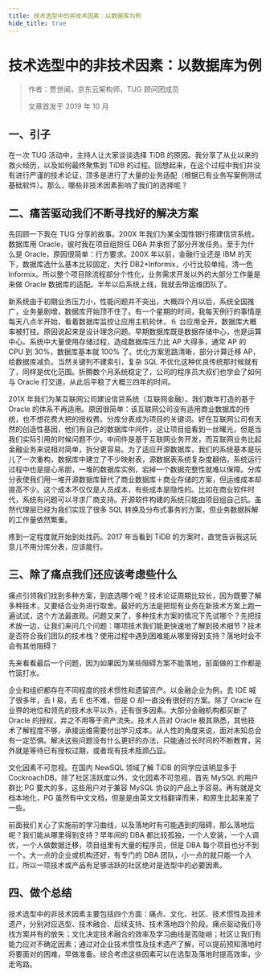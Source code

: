 ```yaml
---
title: 技术选型中的非技术因素：以数据库为例
hide_title: true
---
```


# 技术选型中的非技术因素：以数据库为例

> 作者：贾世闻，京东云架构师，TUG 顾问团成员
> 
> 文章首发于 2019 年 10 月

## 一、引子

在一次 TUG 活动中，主持人让大家谈谈选择 TiDB 的原因。我分享了从业以来的救火经历，以及如何最终聚焦到 TiDB 的过程。回想起来，在这个过程中我们并没有进行严谨的技术论证，顶多是进行了大量的业务适配（根据已有业务写案例测试基础软件）。那么，哪些非技术因素影响了我们的选择呢？

## 二、痛苦驱动我们不断寻找好的解决方案

先回顾一下我在 TUG 分享的故事。200X 年我们为某全国性银行搭建信贷系统，数据库用 Oracle，彼时我在项目组担任 DBA 并承担了部分开发任务。至于为什么是 Oracle，原因很简单：行方要求。200X 年以前，金融行业还是 IBM 的天下，数据库选什么基本比较固定，大行 DB2+Informix，小行比较单纯，清一色 Informix。所以整个项目除流程部分个性化，业务需求开发以外的大部分工作量是来做 Oracle 数据库的适配。半年以后系统上线，我就去带运维团队了。

新系统由于初期业务压力小，性能问题并不突出，大概四个月以后，系统全国推广，业务量剧增，数据库开始顶不住了。有一个星期的时间，我每天例行的事情是每天八点半开始，看着数据库监控让应用主机轮休，６ 台应用全开，数据库大概率被打挂。原因说起来是设计理念问题。早期数据库既是数据存储中心，也是运算中心。系统中大量使用存储过程，造成数据库压力比 AP 大得多，通常 AP 的 CPU 到 30%，数据库基本就 100% 了。优化方案思路清晰，部分计算迁移 AP，给数据库减负。当然关键列不建索引，复杂 SQL 不优化这种优良传统那时候就有了，同样是优化范围。折腾数个月系统稳定了，公司的程序员大叔们也学会了如何与 Oracle 打交道，从此后平稳了大概三四年的时间。

201X 年我们为某互联网公司建设信贷系统（互联网金融）。我们数年打造的基于 Oracle 的体系不再适用。原因很简单：该互联网公司没有适用商业数据库的传统，也不想花费大把的授权费。分库分表成为项目的关键词。好在互联网公司有天然的创造性基因，他们有自己的数据库中间件，这让项目组看到一丝曙光，但是当我们实际引用的时候问题不少。中间件是基于互联网业务开发，而互联网业务比起金融业务来说相对简单，拆分更容易。为了适应开源数据库，我们的系统基本是玩儿了一次重构，数据库中建立了不少映射表，源数据表系统复杂度翻倍。系统运行过程中也是提心吊胆，一堆的数据库实例，宕掉一个数据完整性就难以保障。分库分表使我们用一堆开源数据库替代了商业数据库＋商业存储的方案，但运维成本却提高不少。这个成本不仅仅是人员成本，有些成本是隐性的。比如在商业软件时代，系统有问题可以寻求厂商支持。开源软件构建的系统只能由项目组自己抗。虽然代理层已经为我们实现了很多 SQL 转换及分布式事务的方案，但业务数据拆解的工作量依然繁重。

疼到一定程度就开始到处找药。2017 年当看到 TiDB 的方案时，直觉告诉我这玩意儿不用分库分表，应该能行。

## 三、除了痛点我们还应该考虑些什么

痛点引领我们找到多种方案，到底选哪个呢？技术论证周期比较长，因为既要了解多种技术，又要结合业务进行取舍。最好的方法是把现有业务在新技术方案上跑一遍试试，这个方法最直观。问题又来了，多种技术方案的情况下先试哪个？先把技术放一边，让我们来问几个问题：哪项技术我们能更快速地了解到技术细节？技术是否符合我们团队的技术栈？使用过程中遇到困难能从哪里得到支持？落地时会不会有其他阻碍？

先来看看最后一个问题，因为如果因为某些阻碍方案不能落地，前面做的工作都是竹篮打水。

企业和组织都存在不同程度的技术惯性和遗留资产。以金融企业为例，去 IOE 喊了很多年，去 I 易，去 E 也不难，但是 O 却一直没有很好的方案。除了 Oracle 在业界的地位和领先的技术水平以外，还有很多因素。大部分金融机构都买断了 Oracle 的授权，弃之不用等于资产流失。技术人员对 Oracle 极其熟悉，其他技术了解程度不够，承接运维需要付出学习成本。从人性的角度来说，面对未知总会有一定恐惧。解决这些问题没有什么更好的办法，只能通过长时间的不断教育，另外就是等待已有授权过期，或者现有技术瓶颈凸显。

文化因素不可忽视。在国内 NewSQL 领域了解 TiDB 的同学应该明显多于 CockroachDB。除了社区活跃度以外，文化因素不可忽视，首先 MySQL 的用户群比 PG 要大的多，这些用户对于兼容 MySQL 协议的产品上手容易。再有就是文档本地化，PG 虽然有中文文档，但是是由英文文档翻译而来，和原生比起来差了一些。

前面我们关心了实施前的学习曲线，以及落地时有可能遇到的阻碍，那么落地后呢？我们能从哪里得到支持？早年间的 DBA 都比较孤独，一个人安装，一个人调优，一个人做数据迁移，项目组里有大量的程序员，但是 DBA 每个项目也分不到一个。大一点的企业或机构还好，有专门的 DBA 团队，小一点的就只能一个人扛，所以一项技术或产品有足够活跃的社区绝对是选型中的必要因素。

## 四、做个总结

技术选型中的非技术因素主要包括四个方面：痛点、文化、社区、技术惯性及技术遗产，分别对应选型、技术融合、后续支持、技术落地四个阶段。痛点驱动我们寻找方案并有的放矢；文化决定技术融合的效率及学习曲线是否陡峭；社区让我们有能力应对不确定因素；通过对企业技术惯性及技术遗产了解，可以提前预知落地时将要面对的困难，早做准备。综合考虑这些因素可以在选型及落地时提高效率，少走弯路。
